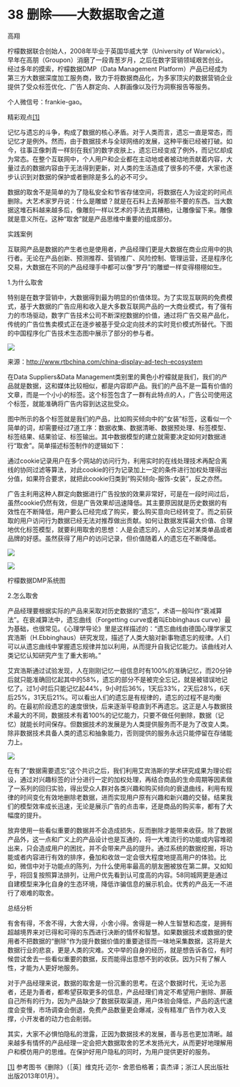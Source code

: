 # 38 删除——大数据取舍之道

高翔

柠檬数据联合创始人，2008年毕业于英国华威大学（University of Warwick）。早年在高朋（Groupon）消磨了一段青葱岁月，之后在数字营销领域艰苦创业。经过多年的摸索，柠檬数据DMP（Data Management Platform）产品已经成为第三方大数据深度加工服务商，致力于将数据商品化，为多家顶尖的数据营销企业提供了受众标签优化、广告人群定向、人群画像以及行为洞察报告等服务。

个人微信号：frankie-gao。

精彩观点[[1]](part0512.xhtml#ch1_back)

记忆与遗忘的斗争，构成了数据的核心矛盾。对于人类而言，遗忘一直是常态，而记忆才是例外。然而，由于数据技术与全球网络的发展，这种平衡已经被打破。如今，往事正像刺青一样刻在我们的数字皮肤上，遗忘已经变成了例外，而记忆却成为常态。在整个互联网中，个人用户和企业都在主动地或者被动地贡献着内容，大量过去的数据内容由于无法得到更新，对人类的生活造成了很多的不便，大家也逐步认识到对数据的保护或者删除是多么的必不可少。

数据的取舍不是简单的为了隐私安全和节省存储空间，将数据在人为设定的时间点删除。大艺术家罗丹说：什么是雕塑？就是在石料上去掉那些不要的东西。当大数据这堆石料越来越多后，像雕刻一样以艺术的手法去其糟粕，让雕像留下来。雕像就是意义所在。这种“取舍”就是产品思维中重要的组成部分。

实践案例

互联网产品是数据的产生者也是使用者，产品经理们更是大数据在商业应用中的执行者。无论在产品创新、预测推荐、营销推广、风险控制、管理运营，还是程序化交易，大数据在不同的产品经理手中都可以像“罗丹”的雕塑一样变得栩栩如生。

1.为什么取舍

特别是在数字营销中，大数据得到最为明显的价值体现。为了实现互联网的免费模式，基于大数据的广告应用和收入是大多数互联网产品的一大商业模式，有了强有力的市场驱动，数字广告技术公司不断深挖数据的价值，通过将广告交易产品化，传统的广告位售卖模式正在逐步被基于受众定向技术的实时竞价模式所替代。下图的中国程序化广告技术生态图中展示了部分的参与者。

![](images/image01829.jpeg)

来源：<http://www.rtbchina.com/china-display-ad-tech-ecosystem>

在Data Suppliers&Data Management类别里的黄色小柠檬就是我们，我们的产品就是数据，这和媒体比较相似，都是内容即产品。我们的产品不是一篇有价值的文章，而是一个小小的标签。这个标签包含了一群有此特点的人，广告公司使用这个标签，就能准确将广告内容到达这批受众。

图中所示的各个标签就是我们的产品，比如购买倾向中的“女装”标签，这看似一个简单的词，却需要经过7道工序：数据收集、数据清晰、数据预处理、标签模型、标签结果、结果验证、标签输出。其中数据模型的建立就需要决定如何对数据进行“取舍”。简单描述标签制作的逻辑如下：

通过cookie记录用户在多个网站的访问行为，利用实时的在线处理技术再配合离线的协同过滤等算法，对此cookie的行为记录加上一定的条件进行加权处理得出分值，如果符合要求，就把此cookie归类到“购买倾向-服饰-女装”，反之亦然。

广告主利用这种人群定向数据进行广告投放的效果非常好，可是在一段时间过后，虽然cookie仍然有效，但是广告效果却迅速降低。其主要原因就是历史数据的有效性在不断降低，用户要么已经完成了购买，要么购买意向已经转变了。而之前获取的用户访问行为数据已经无法对推荐做出贡献。如何让数据发挥最大价值、合理地优化标签模型，就要利用取舍的思想：人是会遗忘的，人会忘记对某类单品或者品牌的好感。虽然获得了用户的访问记录，但价值随着人的遗忘在不断降低。

![](images/image01830.jpeg)

![](images/image01831.jpeg)

柠檬数据DMP系统图

2.怎么取舍

产品经理要根据实际的产品来采取对历史数据的“遗忘”，术语一般叫作“衰减算法”。在衰减算法中，遗忘曲线（Forgetting curve或者叫Ebbinghaus curve）最为基础，也很常见。《心理学导论》里是这样描述的：“遗忘曲线由德国心理学家艾宾浩斯（H.Ebbinghaus）研究发现，描述了人类大脑对新事物遗忘的规律。人们可以从遗忘曲线中掌握遗忘规律并加以利用，从而提升自我记忆能力。该曲线对人类记忆认知研究产生了重大影响。”

艾宾浩斯通过试验发现，人在刚刚记忆一组信息时有100%的准确记忆，而20分钟后就只能准确回忆起其中的58%，遗忘的部分不是被完全忘记，就是被错误地记忆了。过1小时后只能记忆起44%，9小时后36%，1天后33%，2天后28%，6天后25%，31天后21%。可以看出人们的遗忘是有规律的，遗忘的过程不是均衡的。在最初阶段遗忘的速度很快，后来逐渐平稳直到不再遗忘。这正是人与数据技术最大的不同，数据技术有着100%的记忆能力，只要不做任何删除，数据（记忆）就能长时间保存。但数据技术的发展是为人类提供服务而不是为了改变人类。除非数据技术具备人类的遗忘和抽象能力，否则提供的服务永远只能停留在存储能力上。

![](images/image01832.jpeg)

在有了“数据需要遗忘”这个共识之后，我们利用艾宾浩斯的学术研究成果为理论假设，通过对兴趣标签的计分进行一定的加权处理，再结合商品的生命周期等因素做了一系列的回归实验，得出受众人群对各类兴趣和购买倾向的衰退曲线，利用有规律的时间变化有效地删除老数据，进而实现用户原有兴趣和新兴趣的交替。结果我们的模型效率成长迅速，无论是展示广告的点击率，还是商品的购买率，都有了大幅度的提升。

放弃使用一些看似重要的数据并不会造成损失，反而删除才能带来收获。除了数据产品外，这一点和广义上的产品设计也是互通的，将一大堆流行的功能或内容堆砌出来，只会造成用户的困扰，并不会带来产品的提升。通过系统的数据挖掘，将功能或者内容进行有效的排序，叠加和收敛一定会很大程度地提高用户的体验。比如，微信中对于功能点的陈列，为什么使用率最高的朋友圈被放在第二屏。又如知乎，将回复按照算法排列，让用户优先看到认可度高的内容。58同城网更是通过自建模型来净化自身的生态环境，降低诈骗信息的展示机会。优秀的产品无一不进行了艰难的取舍。

总结分析

有舍有得，不舍不得，大舍大得，小舍小得。舍得是一种人生智慧和态度，是拥有超越境界来对已得和可得的东西进行决断的情怀和智慧。如果数据技术或数据的使用者不把数据的“删除”作为提升数据价值的重要途径而一味地采集数据，这将是大数据行业的悲哀，更是人类的灾难。文中举的自身的经历，就是想告诉各位，有时候尝试舍去一些看似重要的数据，反而能得出意想不到的收获。因为只有了解人性，才能为人更好地服务。

对于产品经理来说，数据的取舍是一份沉重的思考。在这个数据时代，无论为恶者，还是为善者，都希望获取更多的信息，产品经理们肯定不希望用户删除、屏蔽自己所有的行为，因为产品缺少了数据获取渠道，用户体验会降低，产品的迭代速度会变慢，市场调查会倒退，免费产品数量更会爆减，没有精准广告作为收入支撑，小开发者的动力也会削弱。

其实，大家不必惧怕隐私的泄露，正因为数据技术的发展，善与恶也更加清晰。越来越多有情怀的产品经理一定会把大数据取舍的艺术发扬光大，从而更好地理解用户和模仿用户的思维。在保护好用户隐私的同时，为用户提供更好的服务。

[[1]](part0512.xhtml#ch1) 参考图书《删除》（［英］维克托·迈尔- 舍恩伯格著；袁杰译；浙江人民出版社出版2013年01月）。
